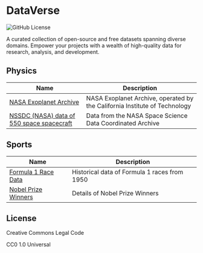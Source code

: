 # DataVerse

![GitHub License](https://img.shields.io/github/license/sivakumar-mahalingam/DataVerse)

A curated collection of open-source and free datasets spanning diverse domains. Empower your projects with a wealth of high-quality data for research, analysis, and development.

## Physics

| Name                    | Description                                      |
|-------------------------|------------------------------------------|
| [NASA Exoplanet Archive](https://exoplanetarchive.ipac.caltech.edu/)    | NASA Exoplanet Archive, operated by the California Institute of Technology           |
| [NSSDC (NASA) data of 550 space spacecraft](https://nssdc.gsfc.nasa.gov/nssdc/obtaining_data.html)    |  Data from the NASA Space Science Data Coordinated Archive           |



## Sports

| Name                    | Description                                      |
|-------------------------|------------------------------------------|
| [Formula 1 Race Data](https://ergast.com/mrd/)      | Historical data of Formula 1 races from 1950           |
| [Nobel Prize Winners](https://api.nobelprize.org/v1/prize.json)      | Details of Nobel Prize Winners           |

## License

Creative Commons Legal Code

CC0 1.0 Universal
